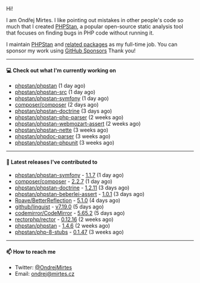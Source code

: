 Hi!

I am Ondřej Mirtes. I like pointing out mistakes in other people's code so much that I created [PHPStan](https://phpstan.org/), a popular open-source static analysis tool that focuses on finding bugs in PHP code without running it.

I maintain [PHPStan](https://github.com/phpstan/phpstan) and [related packages](https://github.com/phpstan/) as my full-time job. You can sponsor my work using [GitHub Sponsors](https://github.com/sponsors/ondrejmirtes) Thank you!

---

#### 💻 Check out what I'm currently working on

- [phpstan/phpstan](https://github.com/phpstan/phpstan) (1 day ago)
- [phpstan/phpstan-src](https://github.com/phpstan/phpstan-src) (1 day ago)
- [phpstan/phpstan-symfony](https://github.com/phpstan/phpstan-symfony) (1 day ago)
- [composer/composer](https://github.com/composer/composer) (2 days ago)
- [phpstan/phpstan-doctrine](https://github.com/phpstan/phpstan-doctrine) (3 days ago)
- [phpstan/phpstan-php-parser](https://github.com/phpstan/phpstan-php-parser) (2 weeks ago)
- [phpstan/phpstan-webmozart-assert](https://github.com/phpstan/phpstan-webmozart-assert) (2 weeks ago)
- [phpstan/phpstan-nette](https://github.com/phpstan/phpstan-nette) (3 weeks ago)
- [phpstan/phpdoc-parser](https://github.com/phpstan/phpdoc-parser) (3 weeks ago)
- [phpstan/phpstan-phpunit](https://github.com/phpstan/phpstan-phpunit) (3 weeks ago)

---

#### 🔭 Latest releases I've contributed to

- [phpstan/phpstan-symfony](https://github.com/phpstan/phpstan-symfony) - [1.1.7](https://github.com/phpstan/phpstan-symfony/releases/tag/1.1.7) (1 day ago)
- [composer/composer](https://github.com/composer/composer) - [2.2.7](https://github.com/composer/composer/releases/tag/2.2.7) (1 day ago)
- [phpstan/phpstan-doctrine](https://github.com/phpstan/phpstan-doctrine) - [1.2.11](https://github.com/phpstan/phpstan-doctrine/releases/tag/1.2.11) (3 days ago)
- [phpstan/phpstan-beberlei-assert](https://github.com/phpstan/phpstan-beberlei-assert) - [1.0.1](https://github.com/phpstan/phpstan-beberlei-assert/releases/tag/1.0.1) (3 days ago)
- [Roave/BetterReflection](https://github.com/Roave/BetterReflection) - [5.1.0](https://github.com/Roave/BetterReflection/releases/tag/5.1.0) (4 days ago)
- [github/linguist](https://github.com/github/linguist) - [v7.19.0](https://github.com/github/linguist/releases/tag/v7.19.0) (5 days ago)
- [codemirror/CodeMirror](https://github.com/codemirror/CodeMirror) - [5.65.2](https://github.com/codemirror/CodeMirror/releases/tag/5.65.2) (5 days ago)
- [rectorphp/rector](https://github.com/rectorphp/rector) - [0.12.16](https://github.com/rectorphp/rector/releases/tag/0.12.16) (2 weeks ago)
- [phpstan/phpstan](https://github.com/phpstan/phpstan) - [1.4.6](https://github.com/phpstan/phpstan/releases/tag/1.4.6) (2 weeks ago)
- [phpstan/php-8-stubs](https://github.com/phpstan/php-8-stubs) - [0.1.47](https://github.com/phpstan/php-8-stubs/releases/tag/0.1.47) (3 weeks ago)

---

#### 📫 How to reach me

- Twitter: [@OndrejMirtes](https://twitter.com/ondrejmirtes)
- Email: [ondrej@mirtes.cz](mailto:ondrej@mirtes.cz)
